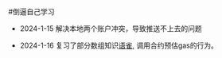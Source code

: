#倒逼自己学习

- 2024-1-15 解决本地两个账户冲突，导致推送不上去的问题

- 2024-1-16 复习了部分数组知识[语雀](https://www.yuque.com/u33579152/yr4csw/vfnvvwytfliz4pwy/edit?toc_node_uuid=9skzzAao2o_2LhkE), 调用合约预估gas的行为。

  

